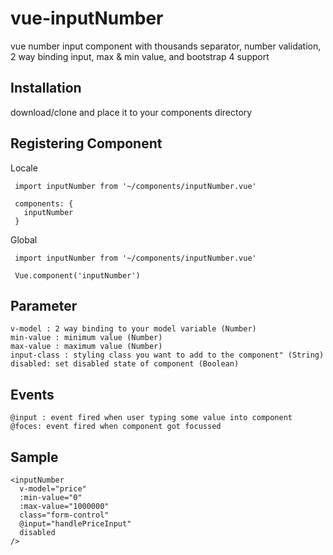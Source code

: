 # vue-inputNumber
vue number input component with thousands separator, number validation, 2 way binding input, max & min value, and bootstrap 4 support


## Installation
download/clone and place it to your components directory

## Registering Component

  Locale 
  
     import inputNumber from '~/components/inputNumber.vue'
   
     components: {
       inputNumber
     }

  Global
  
     import inputNumber from '~/components/inputNumber.vue'
     
     Vue.component('inputNumber')
     
     
 ## Parameter

    v-model : 2 way binding to your model variable (Number)
    min-value : minimum value (Number)
    max-value : maximum value (Number)
    input-class : styling class you want to add to the component" (String)
    disabled: set disabled state of component (Boolean)
  
  
 ## Events
 
    @input : event fired when user typing some value into component
    @foces: event fired when component got focussed
    
## Sample
    
    <inputNumber
      v-model="price"
      :min-value="0"
      :max-value="1000000"
      class="form-control"
      @input="handlePriceInput"
      disabled
    />
 
  
    
